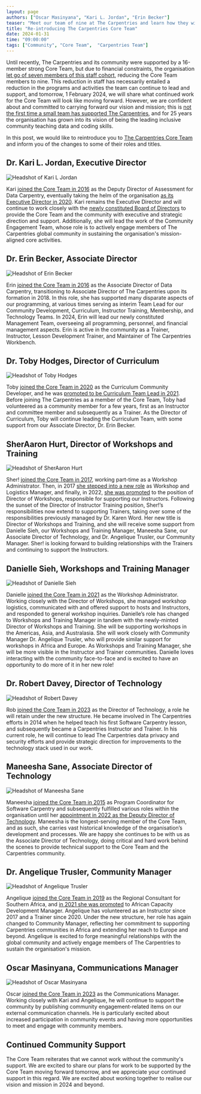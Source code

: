 ```yaml
---
layout: page
authors: ["Oscar Masinyana", "Kari L. Jordan", "Erin Becker"]
teaser: "Meet our team of nine at The Carpentries and learn how they will continue to support you."
title: "Re-introducing The Carpentries Core Team"
date: 2024-01-31
time: "09:00:00"
tags: ["Community", "Core Team",  "Carpentries Team"]
---
```


Until recently, The Carpentries and its community were supported by a 16-member strong Core Team, but due to financial constraints, the organisation [let go of seven members of this staff cohort](https://carpentries.org/blog/2024/01/with-gratitude-to-our-legacy-core-team-members/), reducing the Core Team members to nine. This reduction in staff has necessarily entailed a reduction in the programs and activities the team can continue to lead and support, and tomorrow, 1 February 2024, we will share what continued work for the Core Team will look like moving forward. However, we are confident about and committed to carrying forward our vision and mission; this is [not the first time a small team has supported The Carpentries](https://carpentries.org/blog/2019/02/projects-teams-job-plans/), and for 25 years the organisation has grown into its vision of being the leading inclusive community teaching data and coding skills. 

In this post, we would like to reintroduce you to [The Carpentries Core Team](https://carpentries.org/team/) and inform you of the changes to some of their roles and titles. 

## Dr. Kari L. Jordan, Executive Director 
![Headshot of Kari L Jordan](/blog/2023/12/karijordan.jpg)

Kari [joined the Core Team in 2016](https://datacarpentry.org/blog/2016/08/new-assessment-director) as the Deputy Director of Assessment for Data Carpentry, eventually taking the helm of the organisation [as its Executive Director in 2020](https://carpentries.org/blog/2020/04/kari-new-executive-director/). Kari remains the Executive Director and will continue to work closely with the [newly constituted Board of Directors](https://carpentries.org/blog/2024/01/announcing-the-results-of-the-2024-community-election/) to provide the Core Team and the community with executive and strategic direction and support. Additionally, she will lead the work of the Community Engagement Team, whose role is to actively engage members of The Carpentries global community in sustaining the organisation's mission-aligned core activities.

## Dr. Erin Becker, Associate Director
![Headshot of Erin Becker](/blog/2023/12/erinbecker.jpg)

Erin [joined the Core Team in 2016](https://datacarpentry.org/blog/2016/05/new-associate-director) as the Associate Director of Data Carpentry, transitioning to Associate Director of The Carpentries upon its formation in 2018. In this role, she has supported many disparate aspects of our programming, at various times serving as interim Team Lead for our Community Development, Curriculum, Instructor Training, Membership, and Technology Teams. In 2024, Erin will lead our newly constituted Management Team, overseeing all programming, personnel, and financial management aspects. Erin is active in the community as a Trainer, Instructor, Lesson Development Trainer, and Maintainer of The Carpentries Workbench.

## Dr. Toby Hodges, Director of Curriculum
![Headshot of Toby Hodges](/blog/2023/12/tobyhodges.jpg)

Toby [joined the Core Team in 2020](https://carpentries.org/blog/2020/08/carpentries-curriculum-community-developer/) as the Curriculum Community Developer, and he was [promoted to be Curriculum Team Lead in 2021](https://carpentries.org/blog/2021/06/curriculum-team-lead-update/). Before joining The Carpentries as a member of the Core Team, Toby had volunteered as a community member for a few years, first as an Instructor and committee member and subsequently as a Trainer. As the Director of Curriculum, Toby will continue leading the Curriculum Team, with some support from our Associate Director, Dr. Erin Becker. 

## SherAaron Hurt, Director of Workshops and Training
![Headshot of SherAaron Hurt](/blog/2023/12/sheraaronhurt.jpg)

Sher! [joined the Core Team in 2017](https://datacarpentry.org/blog/2017/09/announce-sheraaron), working part-time as a Workshop Administrator. Then, in 2017 [she stepped into a new role](https://carpentries.org/blog/2019/02/Sher_New_Role/) as Workshop and Logistics Manager, and finally, in 2022, [she was promoted](https://carpentries.org/blog/2022/01/director-of-workshops/) to the position of Director of Workshops, responsible for supporting our Instructors. Following the sunset of the Director of Instructor Training position, Sher!’s responsibilities now extend to supporting Trainers, taking over some of the responsibilities previously managed by Dr. Karen Word. Her new title is Director of Workshops and Training, and she will receive some support from Danielle Sieh, our Workshops and Training Manager, Maneesha Sane, our Associate Director of Technology, and Dr. Angelique Trusler, our Community Manager. Sher! is looking forward to building relationships with the Trainers and continuing to support the Instructors. 

## Danielle Sieh, Workshops and Training Manager
![Headshot of Danielle Sieh](/blog/2023/12/daniellesieh.jpg)

Danielle [joined the Core Team in 2021](https://carpentries.org/blog/2021/02/welcoming-danielle/) as the Workshop Administrator. Working closely with the Director of Workshops, she managed workshop logistics, communicated with and offered support to hosts and Instructors, and responded to general workshop inquiries. Danielle’s role has changed to Workshops and Training Manager in tandem with the newly-minted Director of Workshops and Training. She will be supporting workshops in the Americas, Asia, and Australasia. She will work closely with Community Manager Dr. Angelique Trusler, who will provide similar support for workshops in Africa and Europe. As Workshops and Training Manager, she will be more visible in the Instructor and Trainer communities. Danielle loves interacting with the community face-to-face and is excited to have an opportunity to do more of it in her new role!

## Dr. Robert Davey, Director of Technology
![Headshot of Robert Davey](/blog/2023/12/robertdavey.jpg)

Rob [joined the Core Team in 2023](https://carpentries.org/blog/2023/01/welcome-new-director-of-technology/) as the Director of Technology, a role he will retain under the new structure. He became involved in The Carpentries efforts in 2014 when he helped teach his first Software Carpentry lesson, and subsequently became a Carpentries Instructor and Trainer. In his current role, he will continue to lead The Carpentries data privacy and security efforts and provide strategic direction for improvements to the technology stack used in our work. 

## Maneesha Sane, Associate Director of Technology
![Headshot of Maneesha Sane](/blog/2023/12/maneeshasane.jpg)

Maneesha [joined the Core Team in 2015](https://software-carpentry.org/blog/2015/11/introducing_maneesha.html) as Program Coordinator for Software Carpentry and subsequently fulfilled various roles within the organisation until her [appointment in 2022 as the Deputy Director of Technology](https://carpentries.org/blog/2022/10/deputy-director-of-technology/). Maneesha is the longest-serving member of the Core Team, and as such, she carries vast historical knowledge of the organisation’s development and processes. We are happy she continues to be with us as the Associate Director of Technology, doing critical and hard work behind the scenes to provide technical support to the Core Team and the Carpentries community.

## Dr. Angelique Trusler, Community Manager
![Headshot of Angelique Trusler](/blog/2023/12/angeliquetrusler.jpg)

Angelique [joined the Core Team in 2019](https://carpentries.org/blog/2019/11/introducing-angelique/) as the Regional Consultant for Southern Africa, and [in 2021 she was promoted](https://carpentries.org/blog/2021/10/announcing-african-capacity-development-manager/) to African Capacity Development Manager. Angelique has volunteered as an Instructor since 2017 and a Trainer since 2020.  Under the new structure, her role has again changed to Community Manager, reflecting her commitment to supporting Carpentries communities in Africa and extending her reach to Europe and beyond. Angelique is excited to forge meaningful relationships with the global community and actively engage members of The Carpentries to sustain the organisation's mission. 

## Oscar Masinyana, Communications Manager
![Headshot of Oscar Masinyana](/blog/2023/12/oscarmasinyana.jpg)

Oscar [joined the Core Team in 2023](https://carpentries.org/blog/2023/05/oscar-new-hire-blog-post/) as the Communications Manager. Working closely with Kari and Angelique, he will continue to support the community by publishing community engagement-related items on our external communication channels. He is particularly excited about increased participation in community events and having more opportunities to meet and engage with community members. 

## Continued Community Support 
The Core Team reiterates that we cannot work without the community's support. We are excited to share our plans for work to be supported by the Core Team moving forward tomorrow, and we appreciate your continued support in this regard. We are excited about working together to realise our vision and mission in 2024 and beyond. 
